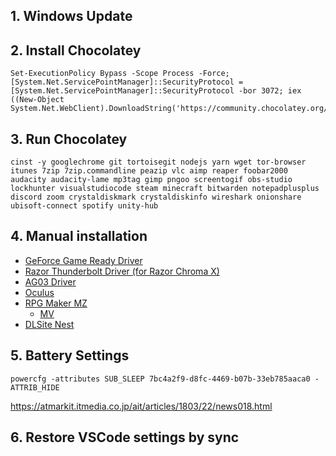 ## 1. Windows Update

## 2. Install Chocolatey

```
Set-ExecutionPolicy Bypass -Scope Process -Force; [System.Net.ServicePointManager]::SecurityProtocol = [System.Net.ServicePointManager]::SecurityProtocol -bor 3072; iex ((New-Object System.Net.WebClient).DownloadString('https://community.chocolatey.org/install.ps1'))
```

## 3. Run Chocolatey

```
cinst -y googlechrome git tortoisegit nodejs yarn wget tor-browser itunes 7zip 7zip.commandline peazip vlc aimp reaper foobar2000 audacity audacity-lame mp3tag gimp pngoo screentogif obs-studio lockhunter visualstudiocode steam minecraft bitwarden notepadplusplus discord zoom crystaldiskmark crystaldiskinfo wireshark onionshare ubisoft-connect spotify unity-hub
```

## 4. Manual installation

- [GeForce Game Ready Driver](https://www.nvidia.com/ja-jp/geforce/geforce-experience/)
- [Razor Thunderbolt Driver (for Razor Chroma X)](http://drivers.razersupport.com//index.php?_m=downloads&_a=viewdownload&downloaditemid=2423&nav=0,350,604,605)
- [AG03 Driver](https://jp.yamaha.com/products/music_production/webcasting_mixer/ag03/downloads.html)
- [Oculus](https://www.oculus.com/setup/?locale=ja_JP)
- [RPG Maker MZ](https://tkool.jp/mz/download/dl_freetrial.html)
  - [MV](https://rpgtkool.hatenablog.com/archive/category/アップデート)
- [DLSite Nest](https://www.dlsite.com/home/guide/dlnest)

## 5. Battery Settings

```
powercfg -attributes SUB_SLEEP 7bc4a2f9-d8fc-4469-b07b-33eb785aaca0 -ATTRIB_HIDE
```

https://atmarkit.itmedia.co.jp/ait/articles/1803/22/news018.html

## 6. Restore VSCode settings by sync
